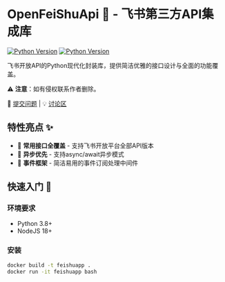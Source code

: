 # OpenFeiShuApi 🚀 - 飞书第三方API集成库

[![Python Version](https://img.shields.io/badge/python-3.8%2B-blue)](https://www.python.org/)
[![Python Version](https://img.shields.io/badge/nodejs-18%2B-blue)](https://nodejs.org/zh-cn/)

飞书开放API的Python现代化封装库，提供简洁优雅的接口设计与全面的功能覆盖。

⚠️ **注意**：如有侵权联系作者删除。

🐛 [提交问题](https://github.com/cv-cat/OpenFeiShuApi/issues) | 💡 [讨论区](https://github.com/cv-cat/OpenFeiShuApi/discussions)

## 特性亮点 ✨

- 🧩 **常用接口全覆盖** - 支持飞书开放平台全部API版本
- 🚀 **异步优先** - 支持async/await异步模式
- 📡 **事件框架** - 简洁易用的事件订阅处理中间件

## 快速入门 🚴

### 环境要求
- Python 3.8+
- NodeJS 18+

### 安装
```bash
docker build -t feishuapp .
docker run -it feishuapp bash
